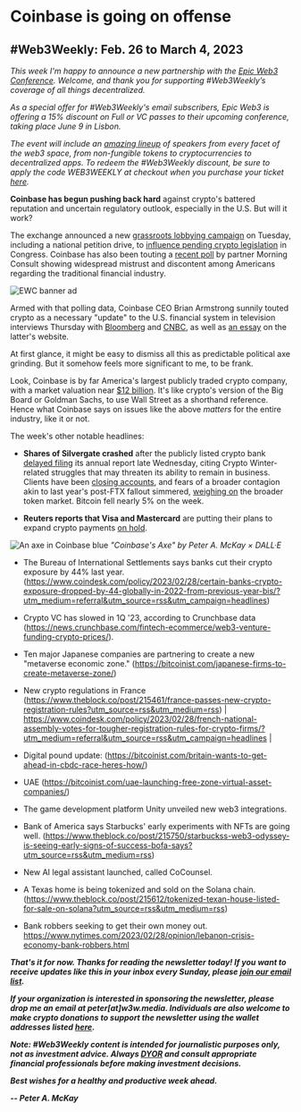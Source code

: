# Coinbase is going on offense
## #Web3Weekly: Feb. 26 to March 4, 2023

*This week I'm happy to announce a new partnership with the [Epic Web3 Conference](https://www.epicweb3.com/). Welcome, and thank you for supporting #Web3Weekly’s coverage of all things decentralized.*

*As a special offer for #Web3Weekly's email subscribers, Epic Web3 is offering a 15% discount on Full or VC passes to their upcoming conference, taking place June 9 in Lisbon.*

*The event will include an [amazing lineup](https://www.epicweb3.com/#speaker) of speakers from every facet of the web3 space, from non-fungible tokens to cryptocurrencies to decentralized apps. To redeem the #Web3Weekly discount, be sure to apply the code WEB3WEEKLY at checkout when you purchase your ticket [here](https://www.epicweb3.com/#price).*

<!-- DOUBLE CHECK RSS FEEDS FOR LATE-BREAKING NEWS BEFORE GOING TO PRESS -->

**Coinbase has begun pushing back hard** against crypto's battered reputation and uncertain regulatory outlook, especially in the U.S. But will it work?

The exchange announced a new [grassroots lobbying campaign](https://twitter.com/coinbase/status/1630592674020335617) on Tuesday, including a national petition drive, to [influence pending crypto legislation](https://www.theblock.co/post/215829/coinbase-launches-grassroots-campaign-to-influence-us-lawmakers-and-regulators) in Congress. Coinbase has also been touting a [recent poll](https://assets.ctfassets.net/c5bd0wqjc7v0/WvuOkBwNXZsqhd6EWtkEL/7f94f8b6fbb222f3faf4d0346e473012/Morning_Consult_Cryptocurrency_Perception_Study_Feb2023_Memo__1_.pdf) by partner Morning Consult showing widespread mistrust and discontent among Americans regarding the traditional financial industry.

![EWC banner ad](https://w3w.news/img/sponsored/ewc-banner.png)

Armed with that polling data, Coinbase CEO Brian Armstrong sunnily touted crypto as a necessary "update" to the U.S. financial system in television interviews Thursday with [Bloomberg](https://www.youtube.com/watch?v=SZobPKQYRyE&t) and [CNBC](https://www.youtube.com/watch?v=xrMtYuYV_Yw), as well as [an essay](https://www.cnbc.com/2023/03/01/op-ed-offshoring-crypto-hurts-financial-system-americas-standing.html) on the latter's website.

At first glance, it might be easy to dismiss all this as predictable political axe grinding. But it somehow feels more significant to me, to be frank.

Look, Coinbase is by far America's largest publicly traded crypto company, with a market valuation near [$12 billion](https://duckduckgo.com/?q=ticker+COIN&t=brave&ia=stock). It's like crypto's version of the Big Board or Goldman Sachs, to use Wall Street as a shorthand reference. Hence what Coinbase says on issues like the above *matters* for the entire industry, like it or not.

The week's other notable headlines:

- **Shares of Silvergate crashed** after the publicly listed crypto bank [delayed filing](https://www.msn.com/en-us/money/companies/silvergate-capital-shares-drop-57-after-the-crypto-bank-delays-its-annual-report/ar-AA1893vp) its annual report late Wednesday, citing Crypto Winter-related struggles that may threaten its ability to remain in business. Clients have been [closing accounts](https://www.forbes.com/sites/digital-assets/2023/03/02/crypto-bank-silvergate-sees-client-exodus-as-delayed-annual-report-puts-future-in-question/), and fears of a broader contagion akin to last year's post-FTX fallout simmered, [weighing on](https://www.coindesk.com/markets/2023/03/03/bitcoin-ether-drop-over-5-in-massive-sell-off-as-market-continues-to-digest-silvergate/) the broader token market. Bitcoin fell nearly 5% on the week.

- **Reuters reports that Visa and Mastercard** are putting their plans to expand crypto payments [on hold](https://www.reuters.com/technology/visa-mastercard-pause-crypto-push-wake-industry-meltdown-sources-2023-02-28/).

![An axe in Coinbase blue](https://w3w.news/img/illos/axe-final.jpg)
*"Coinbase's Axe" by Peter A. McKay × DALL·E*

- The Bureau of International Settlements says banks cut their crypto exposure by 44% last year. (https://www.coindesk.com/policy/2023/02/28/certain-banks-crypto-exposure-dropped-by-44-globally-in-2022-from-previous-year-bis/?utm_medium=referral&utm_source=rss&utm_campaign=headlines)

- Crypto VC has slowed in 1Q '23, according to Crunchbase data (https://news.crunchbase.com/fintech-ecommerce/web3-venture-funding-crypto-prices/).

- Ten major Japanese companies are partnering to create a new "metaverse economic zone." (https://bitcoinist.com/japanese-firms-to-create-metaverse-zone/)

- New crypto regulations in France (https://www.theblock.co/post/215461/france-passes-new-crypto-registration-rules?utm_source=rss&utm_medium=rss) | https://www.coindesk.com/policy/2023/02/28/french-national-assembly-votes-for-tougher-registration-rules-for-crypto-firms/?utm_medium=referral&utm_source=rss&utm_campaign=headlines |

- Digital pound update: (https://bitcoinist.com/britain-wants-to-get-ahead-in-cbdc-race-heres-how/)

- UAE (https://bitcoinist.com/uae-launching-free-zone-virtual-asset-companies/)

- The game development platform Unity unveiled new web3 integrations. <!-- https://www.coindesk.com/web3/2023/02/28/gaming-engine-unity-taps-metamask-immutable-x-and-solana-for-web3-developer-tools/?utm_medium=referral&utm_source=rss&utm_campaign=headlines -->

- Bank of America says Starbucks' early experiments with NFTs are going well. (https://www.theblock.co/post/215750/starbuckss-web3-odyssey-is-seeing-early-signs-of-success-bofa-says?utm_source=rss&utm_medium=rss)

- New AI legal assistant launched, called CoCounsel. <!-- Need link. -->

- A Texas home is being tokenized and sold on the Solana chain. (https://www.theblock.co/post/215612/tokenized-texan-house-listed-for-sale-on-solana?utm_source=rss&utm_medium=rss)

- Bank robbers seeking to get their own money out. https://www.nytimes.com/2023/02/28/opinion/lebanon-crisis-economy-bank-robbers.html

<!--

Some additional candidates...

- Bitcoin miner Marathon is having accounting issues. (https://www.theblock.co/post/215869/bitcoin-miner-marathon-cancels-q4-earnings-call-over-accounting-corrections?utm_source=rss&utm_medium=rss)

- UBS says upcoming repayments for Mt. Gox victims won't destabilize the broader bitcoin market. (https://www.theblock.co/post/215752/ubs-says-mt-gox-repayments-are-unlikely-to-destabilize-bitcoin-price?utm_source=rss&utm_medium=rss)

- Grayscale is suing the SEC over its ETF inaction. (https://www.coindesk.com/policy/2023/02/28/grayscale-to-argue-secs-inconsistency-as-bitcoin-etf-dispute-heads-toward-court/?utm_medium=referral&utm_source=rss&utm_campaign=headlines)

- new cftc fraud charges against an ftx exec. <!-- need link

- The SEC subpoenaed Robinhood shortly after the FTX meltdown. (https://www.theblock.co/post/215568/sec-served-subpoena-to-robinhood-shortly-after-ftx-debacle?utm_source=rss&utm_medium=rss)

- ohio joined settlement with nexo. https://www.coindesk.com/policy/2023/02/28/ohio-joins-225m-multistate-settlement-against-crypto-lender-nexo/?utm_medium=referral&utm_source=rss&utm_campaign=headlines

- WSJ on iPhone hacking. (https://www.wsj.com/video/series/joanna-stern-personal-technology/apples-iphone-passcode-problem-how-thieves-can-take-over-in-minutes/967C3B74-90D3-45EA-BAA4-4ECDBB24715D)

- Ex-Googler gave interview to NYT about how she became disillusioned with its work culture. (https://podcasts.google.com/feed/aHR0cHM6Ly9mZWVkcy5zaW1wbGVjYXN0LmNvbS9rc0dZWl9aMw/episode/NmM3MGI1ODYtY2NhMC00Yjg3LTllNWQtYTNmM2YzNGFjODY3?sa=X&ved=0CAUQkfYCahcKEwj4r-vKlrb9AhUAAAAAHQAAAAAQAQ) -->

_**That's it for now. Thanks for reading the newsletter today! If you want to receive updates like this in your inbox every Sunday, please [join our email list](https://w3w.news).**_

_**If your organization is interested in sponsoring the newsletter, please drop me an email at peter[at]w3w.media. Individuals are also welcome to make crypto donations to support the newsletter using the wallet addresses listed [here](https://w3w.news/donations).**_

_**Note: #Web3Weekly content is intended for journalistic purposes only, not as investment advice. Always [DYOR](https://www.urbandictionary.com/define.php?term=DYOR) and consult appropriate financial professionals before making investment decisions.**_

_**Best wishes for a healthy and productive week ahead.**_  

_**-- Peter A. McKay**_
